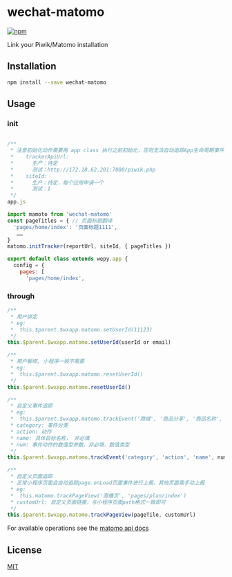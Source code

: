 
# wechat-matomo

[![npm](https://img.shields.io/npm/v/wechat-matomo.svg)](https://www.npmjs.com/package/wechat-matomo)

Link your Piwik/Matomo installation

## Installation

```bash
npm install --save wechat-matomo
```

## Usage

### init

```js

/**
 * 注意初始化动作需要再 app class 执行之前初始化，否则无法自动追踪App生命周期事件
 *    trackerApiUrl:
 *      生产：待定
 *      测试：http://172.18.62.201:7080/piwik.php
 *    siteId:
 *      生产：待定，每个应用申请一个
 *      测试：1
 */
app.js

import mamoto from 'wechat-matomo'
const pageTitles = { // 页面标题翻译
  'pages/home/index': '页面标题1111',
   ……
}
matomo.initTracker(reportUrl, siteId, { pageTitles })

export default class extends wepy.app {
  config = {
    pages: [
      'pages/home/index',
```

### through

```js
/**
 * 用户绑定
 * eg:
 *  this.$parent.$wxapp.matomo.setUserId(11123)
 */
this.$parent.$wxapp.matomo.setUserId(userId or email)

/**
 * 用户解绑, 小程序一般不需要
 * eg:
 *  this.$parent.$wxapp.matomo.resetUserId()
 */
this.$parent.$wxapp.matomo.resetUserId()  

/**
 * 自定义事件追踪
 * eg:
 *  this.$parent.$wxapp.matomo.trackEvent('商城', '商品分享', '商品名称', 1)
 * category: 事件分类
 * action: 动作
 * name: 具体目标名称， 非必填
 * num: 事件动作的数值型参数，非必填，数值类型
 */
this.$parent.$wxapp.matomo.trackEvent('category', 'action', 'name', num)

/**
 * 自定义页面追踪
 * 正常小程序页面会自动追踪page.onLoad页面事件进行上报，其他页面需手动上报
 * eg:
 *  this.matomo.trackPageView('直播页', 'pages/plan/index')
 * customUrl: 自定义页面链接，与小程序页面path格式一致即可
 */
this.$parent.$wxapp.matomo.trackPageView(pageTile, customUrl)

```

For available operations see the [matomo api docs](https://developer.matomo.org/api-reference/tracking-javascript)

## License

[MIT](http://opensource.org/licenses/MIT)
